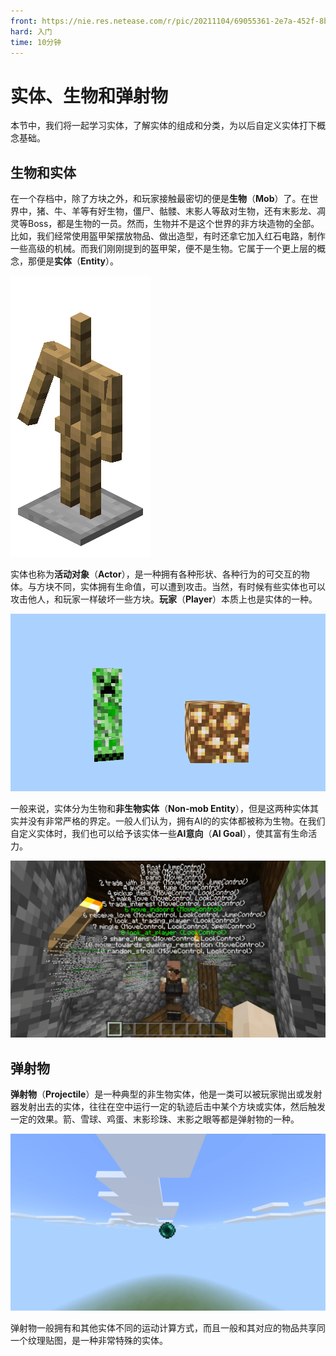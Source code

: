 ```yaml
---
front: https://nie.res.netease.com/r/pic/20211104/69055361-2e7a-452f-8b1a-f23e1262a03a.jpg
hard: 入门
time: 10分钟
---
```


# 实体、生物和弹射物

本节中，我们将一起学习实体，了解实体的组成和分类，为以后自定义实体打下概念基础。

## 生物和实体

在一个存档中，除了方块之外，和玩家接触最密切的便是**生物**（**Mob**）了。在世界中，猪、牛、羊等有好生物，僵尸、骷髅、末影人等敌对生物，还有末影龙、凋灵等Boss，都是生物的一员。然而，生物并不是这个世界的非方块造物的全部。比如，我们经常使用盔甲架摆放物品、做出造型，有时还拿它加入红石电路，制作一些高级的机械。而我们刚刚提到的盔甲架，便不是生物。它属于一个更上层的概念，那便是**实体**（**Entity**）。

![盔甲架](./images/2.2_armor_stand.png)

实体也称为**活动对象**（**Actor**），是一种拥有各种形状、各种行为的可交互的物体。与方块不同，实体拥有生命值，可以遭到攻击。当然，有时候有些实体也可以攻击他人，和玩家一样破坏一些方块。**玩家**（**Player**）本质上也是实体的一种。

![实体和方块](./images/2.2_entity_and_block.png)

一般来说，实体分为生物和**非生物实体**（**Non-mob Entity**），但是这两种实体其实并没有非常严格的界定。一般人们认为，拥有AI的的实体都被称为生物。在我们自定义实体时，我们也可以给予该实体一些**AI意向**（**AI Goal**），使其富有生命活力。

![村民的AI意向](./images/2.2_villager_aigoals.png)

## 弹射物

**弹射物**（**Projectile**）是一种典型的非生物实体，他是一类可以被玩家抛出或发射器发射出去的实体，往往在空中运行一定的轨迹后击中某个方块或实体，然后触发一定的效果。箭、雪球、鸡蛋、末影珍珠、末影之眼等都是弹射物的一种。

![抛出的末影珍珠](./images/2.2_thrown_ender_pearl.png)

弹射物一般拥有和其他实体不同的运动计算方式，而且一般和其对应的物品共享同一个纹理贴图，是一种非常特殊的实体。